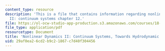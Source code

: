 ```yaml
---
content_type: resource
description: 'This is a file that contains information regarding nonlinear dynamics
  II: continuum systems chapter 12.'
file: https://ol-ocw-studio-app-production.s3.amazonaws.com/courses/18-354j-nonlinear-dynamics-ii-continuum-systems-spring-2015/29af0ea26cd2b9c21867c7d40f304456_MIT18_354JS15_Ch12.pdf
file_type: application/pdf
resourcetype: Document
title: 'Nonlinear Dynamics II: Continuum Systems, Towards Hydrodynamic Equations'
uid: 29af0ea2-6cd2-b9c2-1867-c7d40f304456
---
```

